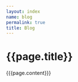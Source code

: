 ```yaml
---
layout: index
name: blog
permalink: true
title: Blog
---
```

<!DOCTYPE html>
<html lang="en">
<head>
  <meta charset="UTF-8">
  <title>{{site.title}}</title>
  <meta name="viewport" content="width=device-width,initial-scale=1">
  <link rel="stylesheet" href="{{head.css_path}}">
  <style>
    {{page.inline_styles}}
  </style>
</head>
<body>
  <div class="">
    <div>
      <h1>{{page.title}}</h1>
      <main>
        {{{page.content}}}
      </main>
    </div>
  </div>
</body>
</html>
